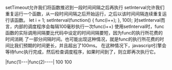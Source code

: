 setTimeout允许我们将函数推迟到一段时间间隔之后再执行
setInterval允许我们重复运行一个函数，从一段时间间隔之后开始运行，之后以该时间间隔连续重复运行该函数。
let i = 1;
setInterval(function() {
  func(i++);
}, 100);
对setInterval而言，内部的调度程序会每隔100毫秒执行一次func(i++)
使用setInterval时，func函数的实际调用间隔要比代码中设定的时间间隔要短，因为func的执行所花费的时间消耗
了一部分间隔时间。也可能出现这种情况，就是func的执行所花费的时间比我们预期的时间更长，并且超出了100ms。
在这种情况下，javascript引擎会等待func执行完成，然后检查调度程序，如果时间到了，则立即再次执行它。

|func(1)---|func(2)----|
		 100         100   
